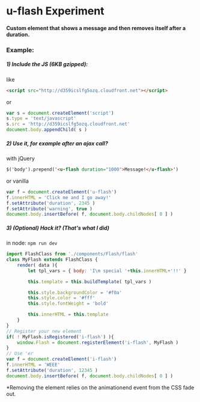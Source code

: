 # u-flash Experiment
#### Custom element that shows a message and then removes itself after a duration.

### Example:
##### 1) Include the JS (6KB gzipped):
like
```html 
<script src="http://d359icslfg5ozq.cloudfront.net"></script>
```
or
```javascript
var s = document.createElement('script')
s.type = 'text/javascript'
s.src = 'http://d359icslfg5ozq.cloudfront.net'
document.body.appendChild( s )
```

##### 2) Use it, for example after an ajax call?
with jQuery
```html
$('body').prepend('<u-flash duration="1000">Message!</u-flash>')
```
or vanilla
```javascript
var f = document.createElement('u-flash')
f.innerHTML = 'Click me and I go away!'
f.setAttribute('duration', 2345 )
f.setAttribute('warning', true )
document.body.insertBefore( f, document.body.childNodes[ 0 ] )
```

##### 3) (Optional) Hack it? (That's what I did)
in node: ```npm run dev```
```javascript
import FlashClass from './components/Flash/flash'
class MyFlash extends FlashClass {
    render( data ){
		let tpl_vars = { body: 'I\m special '+this.innerHTML+'!!' }

		this.template = this.buildTemplate( tpl_vars )

		this.style.backgroundColor = '#f0a'
		this.style.color = '#fff'
		this.style.fontWeight = 'bold'

    	this.innerHTML = this.template
    }
}
// Register your new element
if( ! MyFlash.isRegistered('i-flash') ){
	window.Flash = document.registerElement('i-flash', MyFlash )
}
// Use 'er
var f = document.createElement('i-flash')
f.innerHTML = 'WEEE'
f.setAttribute('duration', 12345 )
document.body.insertBefore( f, document.body.childNodes[ 0 ] )
```
*Removing the element relies on the animationend event from the CSS fade out.
